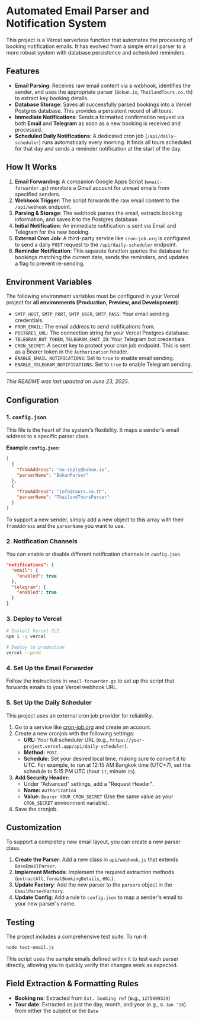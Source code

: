 # Automated Email Parser and Notification System

This project is a Vercel serverless function that automates the processing of booking notification emails. It has evolved from a simple email parser to a more robust system with database persistence and scheduled reminders.

## Features

- **Email Parsing**: Receives raw email content via a webhook, identifies the sender, and uses the appropriate parser (`Bokun.io`, `ThailandTours.co.th`) to extract key booking details.
- **Database Storage**: Saves all successfully parsed bookings into a Vercel Postgres database. This provides a persistent record of all tours.
- **Immediate Notifications**: Sends a formatted confirmation request via both **Email** and **Telegram** as soon as a new booking is received and processed.
- **Scheduled Daily Notifications**: A dedicated cron job (`/api/daily-scheduler`) runs automatically every morning. It finds all tours scheduled for that day and sends a reminder notification at the start of the day.

## How It Works

1.  **Email Forwarding**: A companion Google Apps Script (`email-forwarder.gs`) monitors a Gmail account for unread emails from specified senders.
2.  **Webhook Trigger**: The script forwards the raw email content to the `/api/webhook` endpoint.
3.  **Parsing & Storage**: The webhook parses the email, extracts booking information, and saves it to the Postgres database.
4.  **Initial Notification**: An immediate notification is sent via Email and Telegram for the new booking.
5.  **External Cron Job**: A third-party service like `cron-job.org` is configured to send a daily `POST` request to the `/api/daily-scheduler` endpoint.
6.  **Reminder Notification**: This separate function queries the database for bookings matching the current date, sends the reminders, and updates a flag to prevent re-sending.

## Environment Variables

The following environment variables must be configured in your Vercel project for **all environments (Production, Preview, and Development)**:

- `SMTP_HOST`, `SMTP_PORT`, `SMTP_USER`, `SMTP_PASS`: Your email sending credentials.
- `FROM_EMAIL`: The email address to send notifications from.
- `POSTGRES_URL`: The connection string for your Vercel Postgres database.
- `TELEGRAM_BOT_TOKEN`, `TELEGRAM_CHAT_ID`: Your Telegram bot credentials.
- `CRON_SECRET`: A secret key to protect your cron job endpoint. This is sent as a Bearer token in the `Authorization` header.
- `ENABLE_EMAIL_NOTIFICATIONS`: Set to `true` to enable email sending.
- `ENABLE_TELEGRAM_NOTIFICATIONS`: Set to `true` to enable Telegram sending.
---
*This README was last updated on June 23, 2025.*

## Configuration

### 1. `config.json`

This file is the heart of the system's flexibility. It maps a sender's email address to a specific parser class.

**Example `config.json`:**
```json
[
  {
    "fromAddress": "no-reply@bokun.io",
    "parserName": "BokunParser"
  },
  {
    "fromAddress": "info@tours.co.th",
    "parserName": "ThailandToursParser"
  }
]
```
To support a new sender, simply add a new object to this array with their `fromAddress` and the `parserName` you want to use.

### 2. Notification Channels

You can enable or disable different notification channels in `config.json`.

```json
"notifications": {
  "email": {
    "enabled": true
  },
  "telegram": {
    "enabled": true
  }
}
```

### 3. Deploy to Vercel
```bash
# Install Vercel CLI
npm i -g vercel

# Deploy to production
vercel --prod
```

### 4. Set Up the Email Forwarder
Follow the instructions in `email-forwarder.gs` to set up the script that forwards emails to your Vercel webhook URL.

### 5. Set Up the Daily Scheduler
This project uses an external cron job provider for reliability.
1.  Go to a service like [cron-job.org](https://cron-job.org/) and create an account.
2.  Create a new cronjob with the following settings:
    -   **URL:** Your full scheduler URL (e.g., `https://your-project.vercel.app/api/daily-scheduler`).
    -   **Method:** `POST`.
    -   **Schedule:** Set your desired local time, making sure to convert it to UTC. For example, to run at 12:15 AM Bangkok time (UTC+7), set the schedule to 5:15 PM UTC (hour `17`, minute `15`).
3.  **Add Security Header:**
    -   Under "Advanced" settings, add a "Request Header".
    -   **Name:** `Authorization`
    -   **Value:** `Bearer YOUR_CRON_SECRET` (Use the same value as your `CRON_SECRET` environment variable).
4.  Save the cronjob.

## Customization

To support a completely new email layout, you can create a new parser class.

1.  **Create the Parser**: Add a new class in `api/webhook.js` that extends `BaseEmailParser`.
2.  **Implement Methods**: Implement the required extraction methods (`extractAll`, `formatBookingDetails`, etc.).
3.  **Update Factory**: Add the new parser to the `parsers` object in the `EmailParserFactory`.
4.  **Update Config**: Add a rule to `config.json` to map a sender's email to your new parser's name.

## Testing

The project includes a comprehensive test suite. To run it:
```bash
node test-email.js
```
This script uses the sample emails defined within it to test each parser directly, allowing you to quickly verify that changes work as expected.

## Field Extraction & Formatting Rules

- **Booking no**: Extracted from `Ext. booking ref` (e.g., `1275699329`)
- **Tour date**: Extracted as just the day, month, and year (e.g., `8.Jan '26`) from either the subject or the `Date`